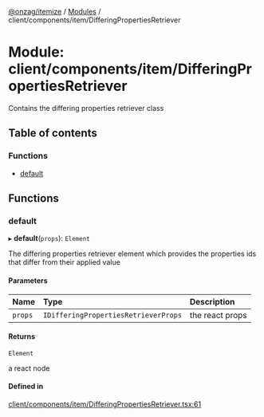 [@onzag/itemize](../README.md) / [Modules](../modules.md) / client/components/item/DifferingPropertiesRetriever

# Module: client/components/item/DifferingPropertiesRetriever

Contains the differing properties retriever class

## Table of contents

### Functions

- [default](client_components_item_DifferingPropertiesRetriever.md#default)

## Functions

### default

▸ **default**(`props`): `Element`

The differing properties retriever element which provides the properties
ids that differ from their applied value

#### Parameters

| Name | Type | Description |
| :------ | :------ | :------ |
| `props` | `IDifferingPropertiesRetrieverProps` | the react props |

#### Returns

`Element`

a react node

#### Defined in

[client/components/item/DifferingPropertiesRetriever.tsx:61](https://github.com/onzag/itemize/blob/5c2808d3/client/components/item/DifferingPropertiesRetriever.tsx#L61)
